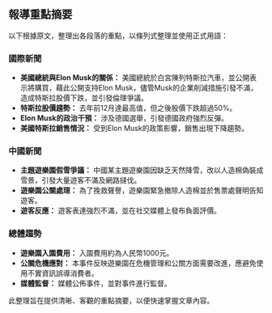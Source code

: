 ## 報導重點摘要

以下根據原文，整理出各段落的重點，以條列式整理並使用正式用語：

### 國際新聞

*   **美國總統與Elon Musk的關係：** 美國總統於白宮陳列特斯拉汽車，並公開表示將購買，藉此公開支持Elon Musk，儘管Musk的企業削減措施引發不滿，造成特斯拉股價下跌，並引發倫理爭議。
*   **特斯拉股價趨勢：** 去年前12月達最高值，但之後股價下跌超過50%。
*   **Elon Musk的政治干預：** 涉及德國選舉，引發德國政府強烈反彈。
*   **美國特斯拉銷售情況：** 受到Elon Musk的政策影響，銷售出現下降趨勢。

### 中國新聞

*   **主題遊樂園假雪爭議：** 中國某主題遊樂園因缺乏天然降雪，改以人造棉偽裝成雪景，引發大量遊客不滿及網路撻伐。
*   **遊樂園公關處理：** 為了挽救聲譽，遊樂園緊急撤除人造棉並於售票處聲明告知遊客。
*   **遊客反應：** 遊客表達強烈不滿，並在社交媒體上發布負面評價。

### 總體趨勢

*   **遊樂園入園費用：** 入園費用約為人民幣1000元。
*   **公關危機應對：** 本事件反映遊樂園在危機管理和公關方面需要改進，應避免使用不實資訊誤導消費者。
*   **媒體監督：** 媒體公佈事件，並對事件進行監督。

此整理旨在提供清晰、客觀的重點摘要，以便快速掌握文章內容。